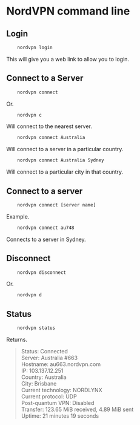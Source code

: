 # NordVPN command line

## Login

```bash
    nordvpn login
```

This will give you a web link to allow you to login.

## Connect to a Server

```bash
    nordvpn connect 
```

Or.

```bash
    nordvpn c
```

Will connect to the nearest server.

```bash
    nordvpn connect Australia
```

Will connect to a server in a particular country.

```bash
    nordvpn connect Australia Sydney
```

Will connect to a particular city in that country.

## Connect to a server

```bash
    nordvpn connect [server name]
```

Example.

```bash
    nordvpn connect au748
```

Connects to a server in Sydney.

## Disconnect

```bash
    nordvpn disconnect
```

Or.

```bash
    nordvpn d
```

## Status

```bash
    nordvpn status
```

Returns.

> Status: Connected     
> Server: Australia #663        
> Hostname: au663.nordvpn.com       
> IP: 103.137.12.251        
> Country: Australia        
> City: Brisbane        
> Current technology: NORDLYNX      
> Current protocol: UDP     
> Post-quantum VPN: Disabled        
> Transfer: 123.65 MiB received, 4.89 MiB sent      
> Uptime: 21 minutes 19 seconds

